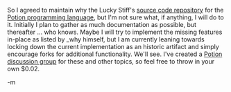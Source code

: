 So I agreed to maintain why the Lucky Stiff's [source code repository](http://github.com/fogus/potion) for the [Potion programming language](http://fogus.me/projects/potion), but I'm not sure what, if anything, I will do to it.  Initially I plan to gather as much documentation as possible, but thereafter ... who knows.  Maybe I will try to implement the missing features in-place as listed by _why himself, but I am currently leaning towards locking down the current implementation as an historic artifact and simply encourage forks for additional functionality.  We'll see.  I've created a [Potion discussion group](http://groups.google.com/group/potion-lang) for these and other topics, so feel free to throw in your own $0.02.

-m

